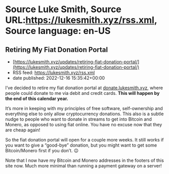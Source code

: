 # Source Luke Smith, Source URL:https://lukesmith.xyz/rss.xml, Source language: en-US

## Retiring My Fiat Donation Portal
 - [https://lukesmith.xyz/updates/retiring-fiat-donation-portal/](https://lukesmith.xyz/updates/retiring-fiat-donation-portal/)
 - RSS feed: https://lukesmith.xyz/rss.xml
 - date published: 2022-12-16 15:35:42+00:00

<p>I&rsquo;ve decided to retire my fiat donation portal at <a href="https://donate.lukesmith.xyz">donate.lukesmith.xyz</a>, where people could donate to me via debit and credit cards.
<strong>This will happen by the end of this calendar year.</strong></p>
<p>It&rsquo;s more in keeping with my principles of free software, self-ownership and everything else to only allow cryptocurrency donations.
This also is a subtle nudge to people who want to donate in streams to get into Bitcoin and Monero, as opposed to using fiat online.
You have no excuse now that they are cheap again!</p>
<p>So the fiat donation portal will open for a couple more weeks.
It still works if you want to give a &ldquo;good-bye&rdquo; donation, but you might want to get some Bitcoin/Monero first if you don&rsquo;t. 😉</p>
<p>Note that I now have my Bitcoin and Monero addresses in the footers of this site now.
Much more minimal than running a payment gateway on a server!</p>
